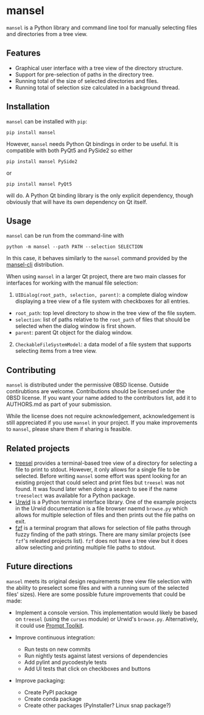 # mansel

`mansel` is a Python library and command line tool for manually selecting files and directories from a tree view.

## Features

* Graphical user interface with a tree view of the directory structure.
* Support for pre-selection of paths in the directory tree.
* Running total of the size of selected directories and files.
* Running total of selection size calculated in a background thread.

## Installation

`mansel` can be installed with `pip`:

    pip install mansel

However, `mansel` needs Python Qt bindings in order to be useful. It is compatible with both PyQt5 and PySide2 so either

    pip install mansel PySide2

or

    pip install mansel PyQt5

will do. A Python Qt binding library is the only explicit dependency, though obviously that will have its own dependency on Qt itself.

## Usage

`mansel` can be run from the command-line with

    python -m mansel --path PATH --selection SELECTION

In this case, it behaves similarly to the `mansel` command provided by the [mansel-cli](https://pypi.org/project/mansel-cli/) distribution.

When using `mansel` in a larger Qt project, there are two main classes for interfaces for working with the manual file selection:

1. `UIDialog(root_path, selection, parent)`: a complete dialog window displaying a tree view of a file system with checkboxes for all entries.

  + `root_path`: top level directory to show in the tree view of the file ssytem.
  + `selection`: list of paths relative to the `root_path` of files that should be selected when the dialog window is first shown.
  + `parent`: parent Qt object for the dialog window.

2. `CheckableFileSystemModel`: a data model of a file system that supports selecting items from a tree view.

## Contributing

`mansel` is distributed under the permissive 0BSD license.
Outside contirubtions are welcome.
Contributions should be licensed under the 0BSD license.
If you want your name added to the contributors list, add it to AUTHORS.md as part of your submission.

While the license does not require acknowledgement, acknowledgement is still appreciated if you use `mansel` in your project.
If you make improvements to `mansel`, please share them if sharing is feasible.

## Related projects

* [treesel](https://github.com/mcchae/treesel) provides a terminal-based tree view of a directory for selecting a file to print to stdout. However, it only allows for a single file to be selected. Before writing `mansel` some effort was spent looking for an existing project that could select and print files but `treesel` was not found. It was found later when doing a search to see if the name `treeselect` was available for a Python package.
* [Urwid](http://urwid.org/) is a Python terminal interface library. One of the example projects in the Urwid documentation is a file browser naemd `browse.py` which allows for multiple selection of files and then prints out the file paths on exit.
* [fzf](https://github.com/junegunn/fzf) is a terminal program that allows for selection of file paths through fuzzy finding of the path strings. There are many similar projects (see `fzf`'s releated projects list). `fzf` does not have a tree view but it does allow selecting and printing multiple file paths to stdout.

## Future directions

`mansel` meets its original design requirements (tree view file selection with the ability to preselect some files and with a running sum of the selected files' sizes). Here are some possible future improvements that could be made:

* Implement a console version. This implementation would likely be based on `treesel` (using the `curses` module) or Urwid's `browse.py`. Alternatively, it could use [Prompt Toolkit](https://github.com/jonathanslenders/python-prompt-toolkit).

* Improve continuous integration:
  - Run tests on new commits
  - Run nightly tests against latest versions of dependencies
  - Add pylint and pycodestyle tests
  - Add UI tests that click on checkboxes and buttons

* Improve packaging:
  - Create PyPI package
  - Create conda package
  - Create other packages (PyInstaller? Linux snap package?)
